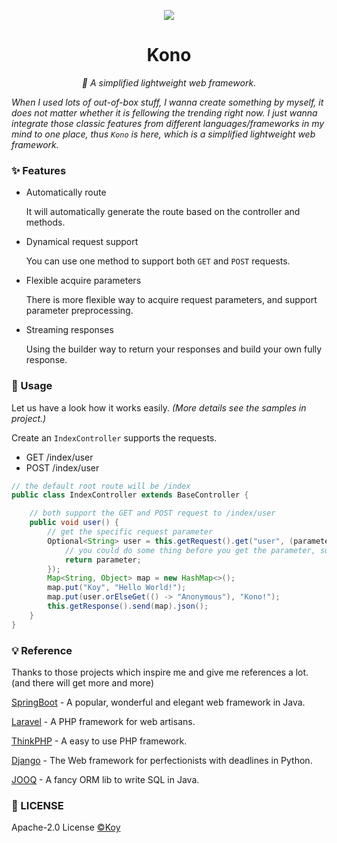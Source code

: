 <p align="center">
<img src="https://user-images.githubusercontent.com/33706142/97104005-35c28c00-16eb-11eb-85e9-025d6926ade5.png" />
</p>

<h1 align="center">Kono</h1>
<p align="center">
    <em>💊 A simplified lightweight web framework.</em>
</p>

*When I used lots of out-of-box stuff, I wanna create something by myself, it does not matter whether it is fellowing the trending right now. I just wanna integrate those classic features from different languages/frameworks in my mind to one place, thus `Kono` is here, which is a simplified lightweight web framework.*



### ✨ Features

- Automatically route

  It will automatically generate the route based on the controller and methods.

- Dynamical request support

  You can use one method to support both `GET` and `POST` requests. 

- Flexible acquire parameters

  There is more flexible way to acquire request parameters, and support parameter preprocessing. 

- Streaming responses

  Using the builder way to return your responses and build your own fully response.



### 📝 Usage

Let us have a look how it works easily. *(More details see the samples in project.)*

Create an `IndexController` supports the requests.

- GET /index/user
- POST /index/user

```java
// the default root route will be /index
public class IndexController extends BaseController {

    // both support the GET and POST request to /index/user
    public void user() {
        // get the specific request parameter
        Optional<String> user = this.getRequest().get("user", (parameter) -> {
            // you could do some thing before you get the parameter, such as set a filter;
            return parameter;
        });
        Map<String, Object> map = new HashMap<>();
        map.put("Koy", "Hello World!");
        map.put(user.orElseGet(() -> "Anonymous"), "Kono!");
        this.getResponse().send(map).json();
    }
}
```



### 💡 Reference

Thanks to those projects which inspire me and give me references a lot. (and there will get more and more)

[SpringBoot](https://github.com/spring-projects/spring-boot) - A  popular, wonderful and elegant web framework in Java.

[Laravel](https://github.com/laravel/laravel) - A PHP framework for web artisans.

[ThinkPHP](https://github.com/top-think/framework) - A  easy to use PHP framework.

[Django](https://github.com/django/django) - The Web framework for perfectionists with deadlines in Python. 

[JOOQ](https://github.com/jOOQ/jOOQ) -  A fancy ORM lib to write SQL in Java.



### 📃 LICENSE

Apache-2.0 License [©Koy](https://github.com/Koooooo-7)

